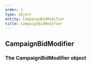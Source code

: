 ```yaml
---
order: 1
type: object
entity: CampaignBidModifier 
title: CampaignBidModifier 
---
```


## CampaignBidModifier 
### The CampaignBidModifier object

